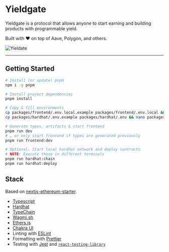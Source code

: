 # Yieldgate

Yieldgate is a protocol that allows anyone to start earning and building products with programmable yield.

Built with ❤️ on top of Aave, Polygon, and others.

![Yieldate](https://i.imgur.com/j316O86.png 'Yieldgate')

---

## Getting Started

```bash
# Install (or update) pnpm
npm i -g pnpm

# Install project dependencies
pnpm install

# Copy & fill environments
cp packages/frontend/.env.local.example packages/frontend/.env.local && nano packages/frontend/.env.local
cp packages/hardhat/.env.example packages/hardhat/.env && nano packages/hardhat/.env

# Generate types, artifacts & start frontend
pnpm run dev
# … or only start frontend if types are generated previously
pnpm run frontend:dev

# Optional: Start local hardhat network and deploy contracts
# NOTE: Execute those in different terminals
pnpm run hardhat:chain
pnpm run hardhat:deploy
```

## Stack

Based on [nextjs-ethereum-starter](https://github.com/ChangoMan/nextjs-ethereum-starter).

- [Typescript](https://www.typescriptlang.org/)
- [Hardhat](https://hardhat.org/)
- [TypeChain](https://github.com/ethereum-ts/TypeChain)
- [Wagmi.sh](https://wagmi.sh/)
- [Ethers.js](https://docs.ethers.io/v5/)
- [Chakra UI](https://chakra-ui.com/)
- Linting with [ESLint](https://eslint.org/)
- Formatting with [Prettier](https://prettier.io/)
- Testing with [Jest](https://jestjs.io/) and [`react-testing-library`](https://testing-library.com/docs/react-testing-library/intro)
